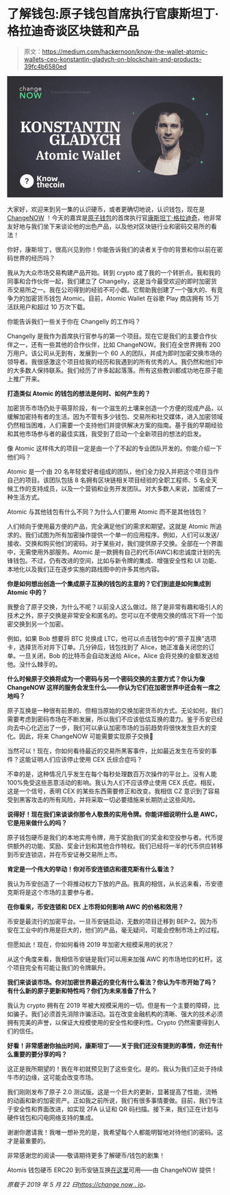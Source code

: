 # 了解钱包:原子钱包首席执行官康斯坦丁·格拉迪奇谈区块链和产品

> 原文：<https://medium.com/hackernoon/know-the-wallet-atomic-wallets-ceo-konstantin-gladych-on-blockchain-and-products-39fc4b6580ed>

![](img/c36c3a02142f8f76b3cc1b4283f0ae54.png)

大家好，欢迎来到另一集的认识硬币，或者更确切地说，认识钱包，现在是 [ChangeNOW](https://changenow.io/) ！今天的嘉宾是[原子钱包](https://atomicwallet.io)的首席执行官[康斯坦丁·格拉迪奇](https://www.linkedin.com/in/gladkos/)，他非常友好地与我们坐下来谈论他的出色产品，以及他对区块链行业和密码交易所的看法！

你好，康斯坦丁，很高兴见到你！你能告诉我们的读者关于你的背景和你以前在密码世界的经历吗？

我从为大众市场交易构建产品开始。转到 crypto 成了我的一个转折点。我和我的同事和合作伙伴一起，我们建立了 Changelly，这是当今最受欢迎的即时加密货币交易所之一。我在公司得到的经验不可小觑。它帮助我创建了一个强大的、有竞争力的加密货币钱包 Atomic。目前，Atomic Wallet 在谷歌 Play 商店拥有 15 万活跃用户和超过 10 万次下载。

你能告诉我们一些关于你在 Changelly 的工作吗？

Changelly 是我作为首席执行官参与的第一个项目。现在它是我们的主要合作伙伴之一，还有一些其他的合作伙伴，比如 ChangeNOW。我们在全世界拥有 200 万用户。该公司从无到有，发展到一个 60 人的团队，并成为即时加密交换市场的领导者。我很感激这个项目给我的经历和我遇到的所有优秀的人。我仍然和他们中的大多数人保持联系。我们经历了许多起起落落。所有这些教训都成功地在原子能上推广开来。

**打造类似 Atomic 的钱包的想法是何时、如何产生的？**

加密货币市场仍处于萌芽阶段，有一个滋生的土壤来创造一个方便的现成产品，以缓解加密持有者的生活。因为不管有多少钱包、交易所和社交媒体，进入加密领域仍然相当困难，人们需要一个支持他们并提供解决方案的指南。基于我的早期经验和其他市场参与者的最佳实践，我受到了启动一个全新项目的想法的启发。

像 Atomic 这样伟大的项目一定是由一个了不起的专业团队开发的。你能介绍一下他们吗？

Atomic 是一个由 20 名年轻爱好者组成的团队，他们全力投入并把这个项目当作自己的项目。该团队包括 8 名拥有区块链相关项目经验的全职工程师、5 名全天候工作的支持成员，以及一个营销和业务开发团队。对大多数人来说，加密成了一种生活方式。

Atomic 与其他钱包有什么不同？为什么人们要用 Atomic 而不是其他钱包？

人们倾向于使用最方便的产品，完全满足他们的需求和期望。这就是 Atomic 所追求的。我们试图为所有加密操作提供一个单一的应用程序。例如，人们可以发送/接收、交换和购买他们的密码。对于某些对，我们提供原子交换。全部在一个界面中，无需使用外部服务。Atomic 是一款拥有自己的代币(AWC)和忠诚度计划的先锋钱包。不过，仍有改进的空间，比如与新令牌的集成、增强安全性和 UI 功能、本地化以及我们正在逐步实施的路线图中的许多其他内容。

**你是如何想出创造一个集成原子互换的钱包的主意的？它们到底是如何集成到 Atomic 中的？**

我整合了原子交换，为什么不呢？以前没人这么做过。除了是非常有趣和吸引人的技术之外，原子交换是非常安全和匿名的。您可以在不使用交换的情况下将一个加密交换到另一个加密。

例如，如果 Bob 想要将 BTC 兑换成 LTC，他可以点击钱包中的“原子互换”选项卡，选择货币对并下订单。几分钟后，钱包找到了 Alice，她正准备关闭您的订单。一旦关闭，Bob 的比特币会自动发送给 Alice，Alice 会将兑换的金额发送给他。没什么棘手的。

**什么时候原子交换将成为一个密码与另一个密码交换的主要方式？你认为像 ChangeNOW 这样的服务会发生什么——你认为它们在加密世界中还会有一席之地吗？**

原子互换是一种很有前景的、但相当原始的交换加密货币的方式。无论如何，我们需要考虑到密码市场在不断发展，所以我们不应该低估互换的潜力。鉴于币安已经向去中心化迈出了一步，我们可以承认加密市场的当前趋势将很快发生巨大的变化。因此，将来 ChangeNOW 可能需要实现原子交换🙂

当然可以！现在，你如何看待最近的交易所黑客事件，比如最近发生在币安的事件？这能证明人们应该停止使用 CEX 氏综合症吗？

不幸的是，这种情况几乎发生在每个每秒处理数百万次操作的平台上。没有人能 100%免受这些恶意活动的影响。我认为人们不应该停止使用 CEX 氏症。相反，这是一个信号，表明 CEX 的某些东西需要修正和改变。我相信 CZ 意识到了容易受到黑客攻击的所有风险，并将采取一切必要措施来长期防止这些风险。

**说得好！现在我们来谈谈你那令人敬畏的实用令牌。你能详细说明什么是 AWC，它是用来做什么的吗？**

原子钱包硬币是我们的本地实用令牌，用于奖励我们的奖金和空投参与者。代币提供额外的功能、奖励、奖金计划和其他合作特权。我们已经将一半的代币供应转移到币安连锁店，并在币安证券交易所上市。

**肯定是一个伟大的举动！你对币安连锁店和德克斯有什么看法？**

我认为币安创造了一个将推动权力下放的产品。我真的相信，从长远来看，币安德克斯将是这个市场的主要参与者。

**在你看来，币安连锁和 DEX 上市将如何影响 AWC 的价格和效用？**

币安是最流行的加密平台。一旦币安链启动，无数的项目迁移到 BEP-2。因为币安在工业中的作用是巨大的，他们的产品，毫无疑问，可能会控制市场上的过程。

但愿如此！现在，你如何看待 2019 年加密大规模采用的状况？

从这个角度来看，我相信币安链是我们可以用来加强 AWC 的市场地位的杠杆。这个项目完全有可能让我们的令牌飙升。

**我们来谈谈市场。你对加密世界最近的变化有什么看法？你认为牛市开始了吗？**
**有什么新的原子更新和特性吗？你们为未来准备了什么？**

我认为 crypto 拥有在 2019 年被大规模采用的一切。但是有一个主要的障碍，比如骗子。我们必须首先消除诈骗活动。旨在改变金融机构的清晰、强大的技术必须拥有完美的声誉，以保证大规模使用的安全性和便利性。Crypto 仍然需要得到人们的信任。

**好看！非常感谢你抽出时间，康斯坦丁——关于我们还没有提到的事情，你还有什么重要的要分享的吗？**

这正是我所期望的！我在年初就预见到了这些变化。是的。我认为我们正处于持续牛市的边缘，这可能会改变市场。

我们刚刚发布了原子 2.0 测试版。这是一个巨大的更新，显著提高了性能，流畅的动画和新的加密资产。正如我之前所说，我们有很多事情要做。目前，我们专注于安全性和界面改进，如实现 2FA 认证和 QR 码扫描。接下来，我们正在计划与硬件钱包和闪电网络支持的集成。

谢谢你邀请我！我唯一想补充的是，我希望每个人都能明智地对待他们的密码。这才是最重要的。

非常感谢您的阅读——敬请期待更多了解硬币/钱包的剧集！

Atomis 钱包硬币 ERC20 到币安链互换[在这里](https://changenow.io/swap/atomic)可用——由 ChangeNOW 提供！

*原载于 2019 年 5 月 22 日*[*https://change now . io*](https://changenow.io/blog/know-the-wallet-atomic)*。*